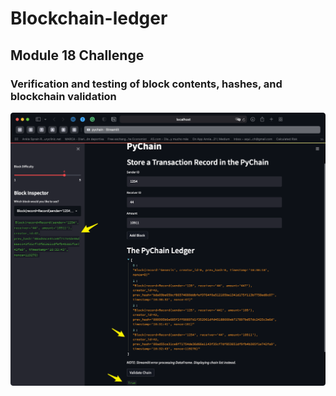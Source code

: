 # Blockchain-ledger
## Module 18 Challenge

### Verification and testing of block contents, hashes, and blockchain validation

![image](pychain_validation_test.png "Pychain Validation and Testing")